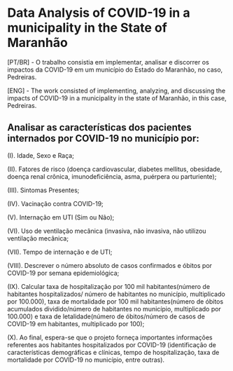 # Data Analysis of COVID-19 in a municipality in the State of Maranhão 

[PT/BR] - O trabalho consistia em implementar, analisar e discorrer os impactos da COVID-19 em um município do Estado do Maranhão, no caso, Pedreiras.

[ENG] - The work consisted of implementing, analyzing, and discussing the impacts of COVID-19 in a municipality in the state of Maranhão, in this case, Pedreiras.

## Analisar as características dos pacientes internados por COVID-19 no município por:
(I).  Idade, Sexo e Raça;

(II). Fatores de risco (doença cardiovascular, diabetes mellitus, obesidade, doença renal crônica, imunodeficiência, asma, puérpera ou parturiente);

(III). Sintomas Presentes;

(IV). Vacinação contra COVID-19;

(V). Internação em UTI (Sim ou Não);

(VI). Uso de ventilação mecânica (invasiva, não invasiva, não utilizou ventilação mecânica;

(VII). Tempo de internação e de UTI;

(VIII). Descrever o número absoluto de casos confirmados e óbitos por COVID-19 por semana epidemiológica;

(IX). Calcular taxa de hospitalização por 100 mil habitantes(número de habitantes hospitalizados/ número de habitantes no município, multiplicado por 100.000), taxa de mortalidade por 100 mil habitantes(número de óbitos acumulados dividido/número de habitantes no município, multiplicado por 100.000) e taxa de letalidade(número de óbitos/número de casos de COVID-19 em habitantes, multiplicado por 100);

(X). Ao final, espera-se que o projeto forneça importantes informações referentes aos habitantes hospitalizados por COVID-19 (identificação de características demográficas e clínicas, tempo de hospitalização, taxa de mortalidade por COVID-19 no município, entre outras).
